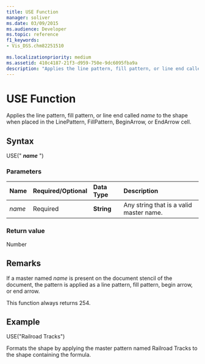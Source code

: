 ```yaml
---
title: USE Function
manager: soliver
ms.date: 03/09/2015
ms.audience: Developer
ms.topic: reference
f1_keywords:
- Vis_DSS.chm82251510
 
ms.localizationpriority: medium
ms.assetid: 410c4187-21f3-d959-750e-9dc6095fba9a
description: "Applies the line pattern, fill pattern, or line end called name to the shape when placed in the LinePattern, FillPattern, BeginArrow, or EndArrow cell."
---
```


# USE Function

Applies the line pattern, fill pattern, or line end called  _name_ to the shape when placed in the LinePattern, FillPattern, BeginArrow, or EndArrow cell. 
  
## Syntax

USE(" ***name*** ")
  
### Parameters

|**Name**|**Required/Optional**|**Data Type**|**Description**|
|:-----|:-----|:-----|:-----|
| _name_ <br/> |Required  <br/> |**String** <br/> |Any string that is a valid master name. |

### Return value

Number
  
## Remarks

If a master named  _name_ is present on the document stencil of the document, the pattern is applied as a line pattern, fill pattern, begin arrow, or end arrow.
  
This function always returns 254.
  
## Example

USE("Railroad Tracks")
  
Formats the shape by applying the master pattern named Railroad Tracks to the shape containing the formula.
